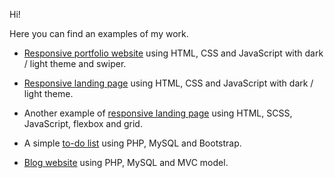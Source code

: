 Hi!

Here you can find an examples of my work.

* <a href="https://github.com/evg13ny/examples/tree/main/portfolio%20website" target="_blank">Responsive portfolio website</a> using HTML, CSS and JavaScript with dark / light theme and swiper.

* <a href="https://github.com/evg13ny/examples/tree/main/landing%20page" target="_blank">Responsive landing page</a> using HTML, CSS and JavaScript with dark / light theme.

* Another example of <a href="https://github.com/evg13ny/examples/tree/main/easybank%20landing%20page" target="_blank">responsive landing page</a> using HTML, SCSS, JavaScript, flexbox and grid.

* A simple <a href="https://github.com/evg13ny/examples/tree/main/to-do%20list" target="_blank">to-do list</a> using PHP, MySQL and Bootstrap.

* <a href="https://github.com/evg13ny/examples/tree/main/blog%20website" target="_blank">Blog website</a> using PHP, MySQL and MVC model.